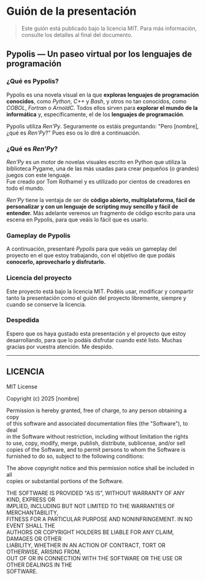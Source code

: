 # Guión de la presentación

> Este guión está publicado bajo la licencia MIT. Para más información, consulte los detalles al final del documento.

## Pypolis — Un paseo virtual por los lenguajes de programación

### ¿Qué es Pypolis?

Pypolis es una novela visual en la que **exploras lenguajes de programación conocidos**, como *Python*, *C++* y *Bash*, y otros no tan conocidos, como *COBOL*, *Fortran* o *ArnoldC*. Todos ellos sirven para **explorar el mundo de la informática** y, específicamente, el de los **lenguajes de programación**.

Pypolis utiliza *Ren'Py*. Seguramente os estáis preguntando: "Pero [nombre], ¿qué es *Ren'Py*?" Pues eso os lo diré a continuación.

### ¿Qué es *Ren'Py*?

*Ren'Py* es un motor de novelas visuales escrito en Python que utiliza la biblioteca Pygame, una de las más usadas para crear pequeños (o grandes) juegos con este lenguaje.  
Fue creado por Tom Rothamel y es utilizado por cientos de creadores en todo el mundo.

*Ren'Py* tiene la ventaja de ser de **código abierto, multiplataforma, fácil de personalizar y con un lenguaje de scripting muy sencillo y fácil de entender.** Más adelante veremos un fragmento de código escrito para una escena en Pypolis, para que veáis lo fácil que es usarlo.

### Gameplay de Pypolis

A continuación, presentaré *Pypolis* para que veáis un gameplay del proyecto en el que estoy trabajando, con el objetivo de que podáis **conocerlo, aprovecharlo y disfrutarlo.**

### Licencia del proyecto

Este proyecto está bajo la licencia MIT. Podéis usar, modificar y compartir tanto la presentación como el guión del proyecto libremente, siempre y cuando se conserve la licencia.

### Despedida

Espero que os haya gustado esta presentación y el proyecto que estoy desarrollando, para que lo podáis disfrutar cuando esté listo. Muchas gracias por vuestra atención. Me despido.

---

## LICENCIA

MIT License

Copyright (c) 2025 [nombre]

Permission is hereby granted, free of charge, to any person obtaining a copy  
of this software and associated documentation files (the "Software"), to deal  
in the Software without restriction, including without limitation the rights  
to use, copy, modify, merge, publish, distribute, sublicense, and/or sell  
copies of the Software, and to permit persons to whom the Software is  
furnished to do so, subject to the following conditions:

The above copyright notice and this permission notice shall be included in all  
copies or substantial portions of the Software.

THE SOFTWARE IS PROVIDED "AS IS", WITHOUT WARRANTY OF ANY KIND, EXPRESS OR  
IMPLIED, INCLUDING BUT NOT LIMITED TO THE WARRANTIES OF MERCHANTABILITY,  
FITNESS FOR A PARTICULAR PURPOSE AND NONINFRINGEMENT. IN NO EVENT SHALL THE  
AUTHORS OR COPYRIGHT HOLDERS BE LIABLE FOR ANY CLAIM, DAMAGES OR OTHER  
LIABILITY, WHETHER IN AN ACTION OF CONTRACT, TORT OR OTHERWISE, ARISING FROM,  
OUT OF OR IN CONNECTION WITH THE SOFTWARE OR THE USE OR OTHER DEALINGS IN THE  
SOFTWARE.
